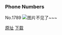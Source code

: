 ### Phone Numbers
No.1789
![图片不见了~~~](https://imgs.xkcd.com/comics/phone_numbers.png)

[原址](https://xkcd.com//1789) [下载](https://imgs.xkcd.com/comics/phone_numbers.png)

